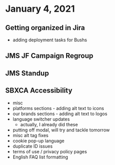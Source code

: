 # January 4, 2021

## Getting organized in Jira
- adding deployment tasks for Bushs

## JMS JF Campaign Regroup

## JMS Standup

## SBXCA Accessibility
- misc
- platforms sections - adding alt text to icons
- our brands sections - adding alt text to logos
- language switcher updates
	- actually, I already did these
- putting off modal, will try and tackle tomorrow
- misc alt tag fixes
- cookie pop-up language
- duplicate ID issues
- terms of use / privacy policy pages
- English FAQ list formatting
